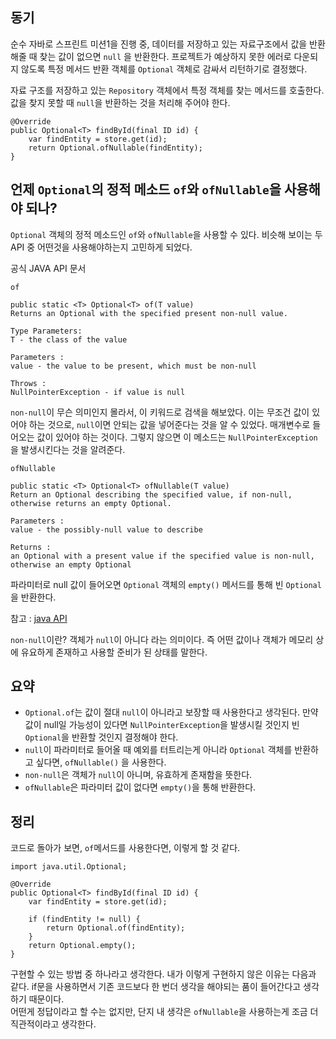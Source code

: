 ## 동기

순수 자바로 스프린트 미션1을 진행 중, 데이터를 저장하고 있는 자료구조에서 값을 반환해줄 때 찾는 값이 없으면 `null` 을 반환한다. 프로젝트가 예상하지 못한 에러로 다운되지 않도록 특정 메서드 반환 객체를 `Optional` 객체로 감싸서 리턴하기로 결정했다.

자료 구조를 저장하고 있는 `Repository` 객체에서 특정 객체를 찾는 메서드를 호출한다. 값을 찾지 못할 때 `null`을 반환하는 것을 처리해 주어야 한다.

```
@Override
public Optional<T> findById(final ID id) {
    var findEntity = store.get(id);
    return Optional.ofNullable(findEntity);
}
```

## 언제 `Optional`의 정적 메소드 `of`와 `ofNullable`을 사용해야 되나?

`Optional` 객체의 정적 메소드인 `of`와 `ofNullable`을 사용할 수 있다. 비슷해 보이는 두 API 중 어떤것을 사용해야하는지 고민하게 되었다.

공식 JAVA API 문서

`of`

```
public static <T> Optional<T> of(T value)
Returns an Optional with the specified present non-null value.

Type Parameters:
T - the class of the value

Parameters :
value - the value to be present, which must be non-null

Throws : 
NullPointerException - if value is null
```

`non-null`이 무슨 의미인지 몰라서, 이 키워드로 검색을 해보았다. 이는 무조건 값이 있어야 하는 것으로, `null`이면 안되는 값을 넣어준다는 것을 알 수 있었다. 매개변수로 들어오는 값이 있어야 하는 것이다. 그렇지 않으면 이 메소드는 `NullPointerException`을 발생시킨다는 것을 알려준다.

`ofNullable`

```
public static <T> Optional<T> ofNullable(T value)
Return an Optional describing the specified value, if non-null, otherwise returns an empty Optional.

Parameters :
value - the possibly-null value to describe

Returns :
an Optional with a present value if the specified value is non-null, otherwise an empty Optional
```

파라미터로 null 값이 들어오면 `Optional` 객체의 `empty()` 메서드를 통해 빈 `Optional`을 반환한다.

참고 : [java API](https://docs.oracle.com/javase/8/docs/api/java/util/Optional.html#of-T-)

`non-null`이란? 객체가 `null`이 아니다 라는 의미이다. 즉 어떤 값이나 객체가 메모리 상에 유요하게 존재하고 사용할 준비가 된 상태를 말한다.

## 요약

-   `Optional.of`는 값이 절대 `null`이 아니라고 보장할 때 사용한다고 생각된다. 만약 값이 null일 가능성이 있다면 `NullPointerException`을 발생시킬 것인지 빈 `Optional`을 반환할 것인지 결정해야 한다.
-   `null`이 파라미터로 들어올 때 예외를 터트리는게 아니라 `Optional` 객체를 반환하고 싶다면, `ofNullable()` 을 사용한다.
-   `non-null`은 객체가 `null`이 아니며, 유효하게 존재함을 뜻한다.
-   `ofNullable`은 파라미터 값이 없다면 `empty()`을 통해 반환한다.

## 정리

코드로 돌아가 보면, `of`메서드를 사용한다면, 이렇게 할 것 같다.

```
import java.util.Optional;

@Override
public Optional<T> findById(final ID id) {
    var findEntity = store.get(id);

    if (findEntity != null) {
        return Optional.of(findEntity);
    }
    return Optional.empty();
}
```

구현할 수 있는 방법 중 하나라고 생각한다. 내가 이렇게 구현하지 않은 이유는 다음과 같다. if문을 사용하면서 기존 코드보다 한 번더 생각을 해야되는 품이 들어간다고 생각하기 때문이다.  
어떤게 정답이라고 할 수는 없지만, 단지 내 생각은 `ofNullable`을 사용하는게 조금 더 직관적이라고 생각한다.